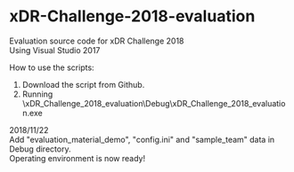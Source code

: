 # xDR-Challenge-2018-evaluation
Evaluation source code for xDR Challenge 2018  
Using Visual Studio 2017  
  
How to use the scripts:
1. Download the script from Github.  
2. Running \xDR_Challenge_2018_evaluation\Debug\xDR_Challenge_2018_evaluation.exe  
  
  
2018/11/22  
Add "evaluation_material_demo", "config.ini" and "sample_team" data in Debug directory.  
Operating environment is now ready!
